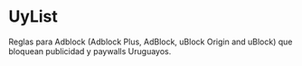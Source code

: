 # UyList
Reglas para Adblock (Adblock Plus, AdBlock, uBlock Origin and uBlock) que bloquean publicidad y paywalls Uruguayos.
